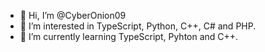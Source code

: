 - 👋 Hi, I’m @CyberOnion09
- 👀 I’m interested in TypeScript, Python, C++, C# and PHP.
- 🌱 I’m currently learning TypeScript, Pyhton and C++.
<!---
CyberOnion09/CyberOnion09 is a ✨ special ✨ repository because its `README.md` (this file) appears on your GitHub profile.
You can click the Preview link to take a look at your changes.
--->
